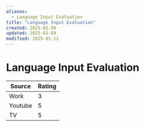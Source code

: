 ```yaml
---
aliases:
  - Language Input Evaluation
title: "Language Input Evaluation"
created: 2025-01-09
updated: 2025-01-09
modified: 2025-01-11
---
```


# Language Input Evaluation

| Source  | Rating |
| ------- | ------ |
| Work    | 3      |
| Youtube | 5      |
| TV      | 5      |
